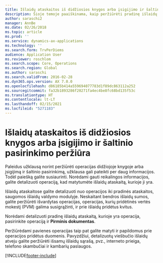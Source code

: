 ```yaml
---
title: Išlaidų ataskaitos iš didžiosios knygos arba įsigijimo ir šaltinio pasirinkimo peržiūra
description: Šioje temoje paaiškinama, kaip peržiūrėti pradinę išlaidų ataskaitą, kurioje yra operacija.
author: saraschi2
manager: AnnBe
ms.date: 02/26/2018
ms.topic: article
ms.prod: ''
ms.service: dynamics-ax-applications
ms.technology: ''
ms.search.form: TrvPerDiems
audience: Application User
ms.reviewer: roschlom
ms.search.scope: Core, Operations
ms.search.region: Global
ms.author: saraschi
ms.search.validFrom: 2016-02-28
ms.dyn365.ops.version: AX 7.0.0
ms.openlocfilehash: d86185b414a559694077783d1f89dc863112a252
ms.sourcegitcommit: fa32b1893286f20271fa4ec4be8fc68bd135f53c
ms.translationtype: HT
ms.contentlocale: lt-LT
ms.lasthandoff: 02/15/2021
ms.locfileid: "5271183"
---
```

# <a name="view-an-expense-report-from-general-ledger-or-procurement-and-sourcing"></a>Išlaidų ataskaitos iš didžiosios knygos arba įsigijimo ir šaltinio pasirinkimo peržiūra

Paleidus užklausą norint peržiūrėti operacijas didžiojoje knygoje arba įsigijimą ir šaltinio pasirinkimą, užklausa gali pateikti per daug informacijos. Todėl paiešką galite susiaurinti. Norėdami gauti reikalingos informacijos, galite detalizuoti operaciją, kad matytumėte išlaidų ataskaitą, kurioje ji yra.

Išlaidų ataskaitose galite detalizuoti nuo operacijos iki pradinės ataskaitos, saugomos išlaidų valdymo modulyje. Neskaitant bendros išlaidų sumos, galite peržiūrėti išvardytas operacijas, operacijas, kurių pridėtinės vertės mokestį (PVM) galima susigrąžinti, ir prie išlaidų pridėtus kvitus.

Norėdami detalizuoti pradinę išlaidų ataskaitą, kurioje yra operacija, pasirinkite operaciją ir **Pirminis dokumentas**.

Peržiūrėdami pavienes operacijas taip pat galite matyti ir papildomus prie operacijos pridėtus duomenis. Pavyzdžiui, detalizuotų viešbučio išlaidų atveju galite peržiūrėti išsamų išlaidų sąrašą, pvz., interneto prieiga, telefono skambučiai ir kambarių paslaugos.


[!INCLUDE[footer-include](../includes/footer-banner.md)]